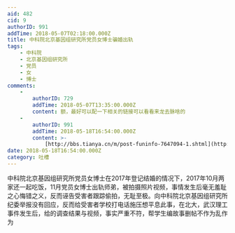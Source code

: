 ```yaml
---
aid: 482
cid: 9
authorID: 991
addTime: 2018-05-07T02:18:00.000Z
title: 中科院北京基因组研究所党员女博士骗婚出轨
tags:
    - 中科院
    - 北京基因组研究所
    - 党员
    - 女
    - 博士
comments:
    -
        authorID: 729
        addTime: 2018-05-07T13:35:00.000Z
        content: 额，最好可以配一下相关的链接可以看看来龙去脉啥的
    -
        authorID: 991
        addTime: 2018-05-18T16:54:00.000Z
        content: >-
            [http://bbs.tianya.cn/m/post-funinfo-7647094-1.shtml](http://bbs.tianya.cn/m/post-funinfo-7647094-1.shtml)
date: 2018-05-18T16:54:00.000Z
category: 吐槽
---
```


中科院北京基因组研究所党员女博士在2017年登记结婚的情况下，2017年10月两家还一起吃饭，11月党员女博士出轨师弟，被拍摄照片视频，事情发生后毫无羞耻之心悔错之义，反而诬告受害者跟踪偷拍，无耻至极。向中科院北京基因组研究所纪委举报没有回应，反而给受害者学校打电话施压想平息此事，在北大，武汉理工事件发生后，给的调查结果与视频，事实严重不符，帮学生编故事删帖不作为乱作为
